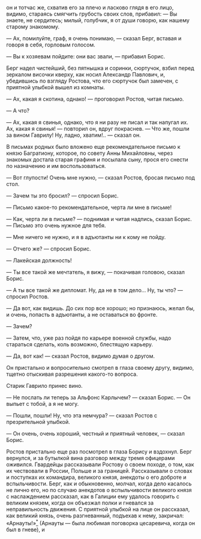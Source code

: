 он и тотчас же, схватив его за плечо и ласково глядя в его лицо, видимо, стараясь смягчить грубость своих слов, прибавил: — Вы знаете, не сердитесь; милый, голубчик, я от души говорю, как нашему старому знакомому.

— Ах, помилуйте, граф, я очень понимаю, — сказал Берг, вставая и говоря в себя, горловым голосом.

— Вы к хозяевам пойдите: они вас звали, — прибавил Борис.

Берг надел чистейший, без пятнышка и соринки, сюртучок, взбил перед зеркалом височки кверху, как носил Александр Павлович, и, убедившись по взгляду Ростова, что его сюртучок был замечен, с приятной улыбкой вышел из комнаты.

— Ах, какая я скотина, однако! — проговорил Ростов, читая письмо.

— А что?

— Ах, какая я свинья, однако, что я ни разу не писал и так напугал их. Ах, какая я свинья! — повторил он, вдруг покраснев. — Что же, пошли за вином Гаврилу! Ну, ладно, хватим!.. — сказал он.

В письмах родных было вложено еще рекомендательное письмо к князю Багратиону, которое, по совету Анны Михайловны, через знакомых достала старая графиня и посылала сыну, прося его снести по назначению и им воспользоваться.

— Вот глупости! Очень мне нужно, — сказал Ростов, бросая письмо под стол.

— Зачем ты это бросил? — спросил Борис.

— Письмо какое-то рекомендательное, черта ли мне в письме!

— Как, черта ли в письме? — поднимая и читая надпись, сказал Борис. — Письмо это очень нужное для тебя.

— Мне ничего не нужно, и я в адъютанты ни к кому не пойду.

— Отчего же? — спросил Борис.

— Лакейская должность!

— Ты все такой же мечтатель, я вижу, — покачивая головою, сказал Борис.

— А ты все такой же дипломат. Ну, да не в том дело… Ну, ты что? — спросил Ростов.

— Да вот, как видишь. До сих пор все хорошо; но признаюсь, желал бы, и очень, попасть в адъютанты, а не оставаться во фронте.

— Зачем?

— Затем, что, уже раз пойдя по карьере военной службы, надо стараться сделать, коль возможно, блестящую карьеру.

— Да, вот как! — сказал Ростов, видимо думая о другом.

Он пристально и вопросительно смотрел в глаза своему другу, видимо, тщетно отыскивая разрешения какого-то вопроса.

Старик Гаврило принес вино.

— Не послать ли теперь за Альфонс Карлычем? — сказал Борис. — Он выпьет с тобой, а я не могу.

— Пошли, пошли! Ну, что эта немчура? — сказал Ростов с презрительной улыбкой.

— Он очень, очень хороший, честный и приятный человек, — сказал Борис.

Ростов пристально еще раз посмотрел в глаза Борису и вздохнул. Берг вернулся, и за бутылкой вина разговор между тремя офицерами оживился. Гвардейцы рассказывали Ростову о своем походе, о том, как их чествовали в России, Польше и за границей. Рассказывали о словах и поступках их командира, великого князя, анекдоты о его доброте и вспыльчивости. Берг, как и обыкновенно, молчал, когда дело касалось не лично его, но по случаю анекдотов о вспыльчивости великого князя с наслаждением рассказал, как в Галиции ему удалось говорить с великим князем, когда он объезжал полки и гневался за неправильность движения. С приятной улыбкой на лице он рассказал, как великий князь, очень разгневанный, подъехав к нему, закричал: «Арнауты!»[<sup>\*</sup>](#c_136) (Арнауты — была любимая поговорка цесаревича, когда он был в гневе), и

